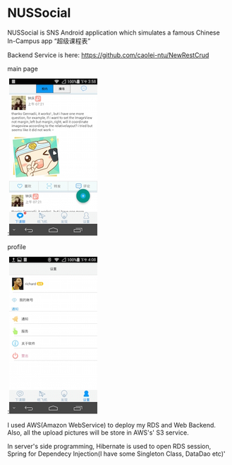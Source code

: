 # NUSSocial

NUSSocial is SNS Android application which simulates a famous Chinese In-Campus app “超级课程表”

Backend Service is here:
https://github.com/caolei-ntu/NewRestCrud


main page 


:![drawing](/wiki/s1.jpeg)


profile


:![drawing](/wiki/s2.jpeg)



I used AWS(Amazon WebService) to deploy my RDS and Web Backend. Also, all the upload pictures will be store in AWS's' S3 service.

In server's side programming, Hibernate is used to open RDS session, Spring for Dependecy Injection(I have some Singleton Class, DataDao etc)'

